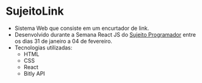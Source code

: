 # SujeitoLink
- Sistema Web que consiste em um encurtador de link.
- Desenvolvido durante a Semana React JS do <a href="https://github.com/sujeitoprogramador">Sujeito Programador</a> entre os dias 31 de janeiro a 04 de fevereiro.
- Tecnologias utilizadas:
  - HTML
  - CSS
  - React
  - Bitly API
